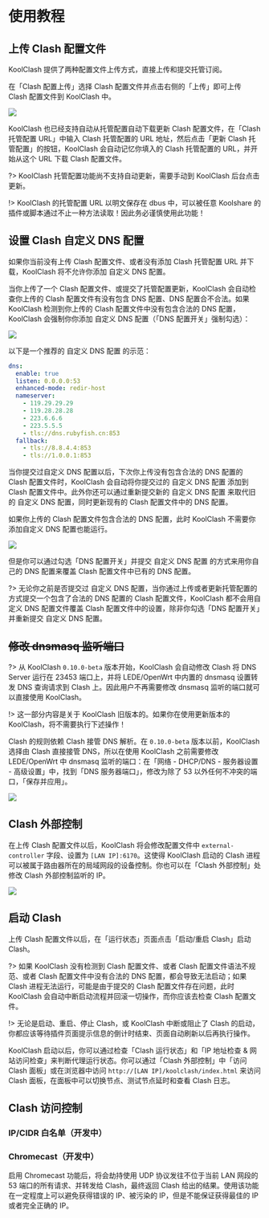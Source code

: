 # 使用教程

## 上传 Clash 配置文件

KoolClash 提供了两种配置文件上传方式，直接上传和提交托管订阅。

在「Clash 配置上传」选择 Clash 配置文件并点击右侧的「上传」即可上传 Clash 配置文件到 KoolClash 中。

![](/img/usage-2.png)

KoolClash 也已经支持自动从托管配置自动下载更新 Clash 配置文件，在「Clash 托管配置 URL」中输入 Clash 托管配置的 URL 地址，然后点击「更新 Clash 托管配置」的按钮，KoolClash 会自动记忆你填入的 Clash 托管配置的 URL，并开始从这个 URL 下载 Clash 配置文件。

?> KoolClash 托管配置功能尚不支持自动更新，需要手动到 KoolClash 后台点击更新。

!> KoolClash 的托管配置 URL 以明文保存在 dbus 中，可以被任意 Koolshare 的插件或脚本通过不止一种方法读取！因此务必谨慎使用此功能！

## 设置 Clash 自定义 DNS 配置

如果你当前没有上传 Clash 配置文件、或者没有添加 Clash 托管配置 URL 并下载，KoolClash 将不允许你添加 自定义 DNS 配置。

当你上传了一个 Clash 配置文件、或提交了托管配置更新，KoolClash 会自动检查你上传的 Clash 配置文件有没有包含 DNS 配置、DNS 配置合不合法。如果 KoolClash  检测到你上传的 Clash 配置文件中没有包含合法的 DNS 配置，KoolClash 会强制你你添加 自定义 DNS 配置（「DNS 配置开关」强制勾选）：

![](/img/usage-0.png)

以下是一个推荐的 自定义 DNS 配置 的示范：

```yaml
dns:
  enable: true
  listen: 0.0.0.0:53
  enhanced-mode: redir-host
  nameserver:
    - 119.29.29.29
    - 119.28.28.28
    - 223.6.6.6
    - 223.5.5.5
    - tls://dns.rubyfish.cn:853
  fallback:
    - tls://8.8.4.4:853
    - tls://1.0.0.1:853
```

当你提交过自定义 DNS 配置以后，下次你上传没有包含合法的 DNS 配置的 Clash 配置文件时，KoolClash 会自动将你提交过的 自定义 DNS 配置 添加到 Clash 配置文件中。此外你还可以通过重新提交新的 自定义 DNS 配置 来取代旧的 自定义 DNS 配置，同时更新现有的 Clash 配置文件中的 DNS 配置。

如果你上传的 Clash 配置文件包含合法的 DNS 配置，此时 KoolClash 不需要你添加自定义 DNS 配置也能运行。

![](/img/usage-4.png)

但是你可以通过勾选「DNS 配置开关」并提交 自定义 DNS 配置 的方式来用你自己的 DNS 配置来覆盖 Clash 配置文件中已有的 DNS 配置。

?> 无论你之前是否提交过 自定义 DNS 配置，当你通过上传或者更新托管配置的方式提交一个包含了合法的 DNS 配置的 Clash 配置文件，KoolClash 都不会用自定义 DNS 配置文件覆盖 Clash 配置文件中的设置，除非你勾选「DNS 配置开关」并重新提交 自定义 DNS 配置。

## ~~修改 dnsmasq 监听端口~~

?> 从 KoolClash `0.10.0-beta` 版本开始，KoolClash 会自动修改 Clash 将 DNS Server 运行在 23453 端口上，并将 LEDE/OpenWrt 中内置的 dnsmasq 设置转发 DNS 查询请求到 Clash 上。因此用户不再需要修改 dnsmasq 监听的端口就可以直接使用 KoolClash。

!> 这一部分内容是关于 KoolClash 旧版本的。如果你在使用更新版本的 KoolClash，将不需要执行下述操作！

Clash 的规则依赖 Clash 接管 DNS 解析。在 `0.10.0-beta` 版本以前，KoolClash 选择由 Clash 直接接管 DNS，所以在使用 KoolClash 之前需要修改 LEDE/OpenWrt 中 dnsmasq 监听的端口：在「网络 - DHCP/DNS - 服务器设置 - 高级设置」中，找到「DNS 服务器端口」，修改为除了 53 以外任何不冲突的端口，「保存并应用」。

![](/img/usage-1.png)

## Clash 外部控制

在上传 Clash 配置文件以后，KoolClash 将会修改配置文件中 `external-controller` 字段、设置为 `[LAN IP]:6170`。这使得 KoolClash 启动的 Clash 进程可以被属于路由器所在的局域网段的设备控制。你也可以在「Clash 外部控制」处修改 Clash 外部控制监听的 IP。

![](/img/usage-5.png)

## 启动 Clash

上传 Clash 配置文件以后，在「运行状态」页面点击「启动/重启 Clash」启动 Clash。

?> 如果 KoolClash 没有检测到 Clash 配置文件、或者 Clash 配置文件语法不规范、或者 Clash 配置文件中没有合法的 DNS 配置，都会导致无法启动；如果 Clash 进程无法运行，可能是由于提交的 Clash 配置文件存在问题，此时 KoolClash 会自动中断启动流程并回滚一切操作，而你应该去检查 Clash 配置文件。

!> 无论是启动、重启、停止 Clash，或 KoolClash 中断或阻止了 Clash 的启动，你都应该等待插件页面提示信息的倒计时结束、页面自动刷新以后再执行操作。

KoolClash 启动以后，你可以通过检查「Clash 运行状态」和「IP 地址检查 & 网站访问检查」来判断代理运行状态。你可以通过「Clash 外部控制」中「访问 Clash 面板」或在浏览器中访问 `http://[LAN IP]/koolclash/index.html` 来访问 Clash 面板，在面板中可以切换节点、测试节点延时和查看 Clash 日志。

## Clash 访问控制

### IP/CIDR 白名单（开发中）

### Chromecast（开发中）

启用 Chromecast 功能后，将会劫持使用 UDP 协议发往不位于当前 LAN 网段的 53 端口的所有请求、并转发给 Clash，最终返回 Clash 给出的结果。使用该功能在一定程度上可以避免获得错误的 IP、被污染的 IP，但是不能保证获得最佳的 IP 或者完全正确的 IP。
